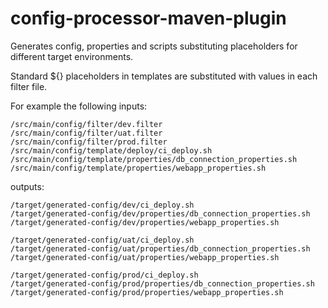 config-processor-maven-plugin
=============================

Generates config, properties and scripts substituting placeholders for different target environments.

Standard ${} placeholders in templates are substituted with values in each filter file.


For example the following inputs:

```
/src/main/config/filter/dev.filter
/src/main/config/filter/uat.filter
/src/main/config/filter/prod.filter
/src/main/config/template/deploy/ci_deploy.sh
/src/main/config/template/properties/db_connection_properties.sh
/src/main/config/template/properties/webapp_properties.sh
```

outputs:


```
/target/generated-config/dev/ci_deploy.sh
/target/generated-config/dev/properties/db_connection_properties.sh
/target/generated-config/dev/properties/webapp_properties.sh

/target/generated-config/uat/ci_deploy.sh
/target/generated-config/uat/properties/db_connection_properties.sh
/target/generated-config/uat/properties/webapp_properties.sh

/target/generated-config/prod/ci_deploy.sh
/target/generated-config/prod/properties/db_connection_properties.sh
/target/generated-config/prod/properties/webapp_properties.sh
```

